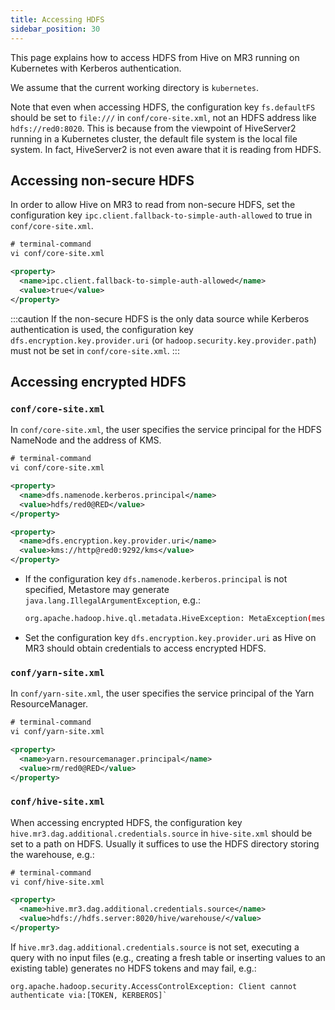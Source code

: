```yaml
---
title: Accessing HDFS
sidebar_position: 30
---
```


This page explains how to access HDFS from Hive on MR3 running on Kubernetes
with Kerberos authentication.

We assume that the current working directory is `kubernetes`.

Note that even when accessing HDFS,
the configuration key `fs.defaultFS` should be set to `file:///` in `conf/core-site.xml`,
not an HDFS address like `hdfs://red0:8020`.
This is because from the viewpoint of HiveServer2 running in a Kubernetes cluster, the default file system is the local file system.
In fact, HiveServer2 is not even aware that it is reading from HDFS.

## Accessing non-secure HDFS

In order to allow Hive on MR3 to read from non-secure HDFS,
set the configuration key `ipc.client.fallback-to-simple-auth-allowed` to true
in `conf/core-site.xml`.

```xml
# terminal-command
vi conf/core-site.xml

<property>
  <name>ipc.client.fallback-to-simple-auth-allowed</name>
  <value>true</value>
</property>
```

:::caution
If the non-secure HDFS is the only data source while Kerberos authentication is used,
the configuration key `dfs.encryption.key.provider.uri` (or `hadoop.security.key.provider.path`)
must not be set in `conf/core-site.xml`.
:::

## Accessing encrypted HDFS

### `conf/core-site.xml`

In `conf/core-site.xml`,
the user specifies the service principal for the HDFS NameNode
and the address of KMS.

```xml
# terminal-command
vi conf/core-site.xml

<property>
  <name>dfs.namenode.kerberos.principal</name>
  <value>hdfs/red0@RED</value>
</property>

<property>
  <name>dfs.encryption.key.provider.uri</name>
  <value>kms://http@red0:9292/kms</value>
</property>
```

* If the configuration key `dfs.namenode.kerberos.principal` is not specified,
Metastore may generate `java.lang.IllegalArgumentException`, e.g.:
  ```sh
  org.apache.hadoop.hive.ql.metadata.HiveException: MetaException(message:Got exception: java.io.IOException DestHost:destPort blue0:8020 , LocalHost:localPort hivemr3-metastore-0.metastore.hivemr3.svc.cluster.local/10.44.0.1:0. Failed on local exception: java.io.IOException: Couldn't set up IO streams: java.lang.IllegalArgumentException: Failed to specify server's Kerberos principal name)
  ```
* Set the configuration key `dfs.encryption.key.provider.uri`
as Hive on MR3 should obtain credentials to access encrypted HDFS.

### `conf/yarn-site.xml`

In `conf/yarn-site.xml`, the user specifies the service principal of the Yarn ResourceManager.

```xml
# terminal-command
vi conf/yarn-site.xml

<property>
  <name>yarn.resourcemanager.principal</name>
  <value>rm/red0@RED</value>
</property>
```

### `conf/hive-site.xml`

When accessing encrypted HDFS,
the configuration key `hive.mr3.dag.additional.credentials.source` in `hive-site.xml`
should be set to a path on HDFS.
Usually it suffices to use the HDFS directory storing the warehouse, e.g.:

```xml
# terminal-command
vi conf/hive-site.xml

<property>
  <name>hive.mr3.dag.additional.credentials.source</name>
  <value>hdfs://hdfs.server:8020/hive/warehouse/</value>
</property>
```

If `hive.mr3.dag.additional.credentials.source` is not set,
executing a query with no input files
(e.g., creating a fresh table or inserting values to an existing table)
generates no HDFS tokens and may fail, e.g.:
```
org.apache.hadoop.security.AccessControlException: Client cannot authenticate via:[TOKEN, KERBEROS]`
```

